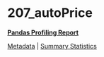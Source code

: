 # 207_autoPrice

[**Pandas Profiling Report**](https://epistasislab.github.io/penn-ml-benchmarks/profile/207_autoPrice.html)

[Metadata](metadata.yaml) | [Summary Statistics](summary_stats.tsv)
